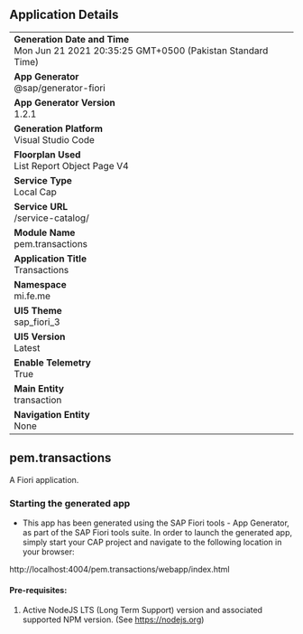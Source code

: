 ## Application Details
|               |
| ------------- |
|**Generation Date and Time**<br>Mon Jun 21 2021 20:35:25 GMT+0500 (Pakistan Standard Time)|
|**App Generator**<br>@sap/generator-fiori|
|**App Generator Version**<br>1.2.1|
|**Generation Platform**<br>Visual Studio Code|
|**Floorplan Used**<br>List Report Object Page V4|
|**Service Type**<br>Local Cap|
|**Service URL**<br>/service-catalog/
|**Module Name**<br>pem.transactions|
|**Application Title**<br>Transactions|
|**Namespace**<br>mi.fe.me|
|**UI5 Theme**<br>sap_fiori_3|
|**UI5 Version**<br>Latest|
|**Enable Telemetry**<br>True|
|**Main Entity**<br>transaction|
|**Navigation Entity**<br>None|

## pem.transactions

A Fiori application.

### Starting the generated app

-   This app has been generated using the SAP Fiori tools - App Generator, as part of the SAP Fiori tools suite.  In order to launch the generated app, simply start your CAP project and navigate to the following location in your browser:

http://localhost:4004/pem.transactions/webapp/index.html

#### Pre-requisites:

1. Active NodeJS LTS (Long Term Support) version and associated supported NPM version.  (See https://nodejs.org)


